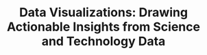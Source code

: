 ---
dateStart: 2015-09-02
dateEnd: 2015-09-02
title: "Data Visualizations: Drawing Actionable Insights from Science and Technology Data"
venue: "Center for Complex Systems & Enterprises Distinguished Lecture Series, Stevens Institute of Technology"
organizer: John Casti
credit: John Casti
city: Hoboken
state: NJ
country: USA
pdfLink: 20150902-drawing-actionable-insights.pdf
venueImages:
 - sm: image01.sm.jpg
   lg: image01.lg.jpg
---
